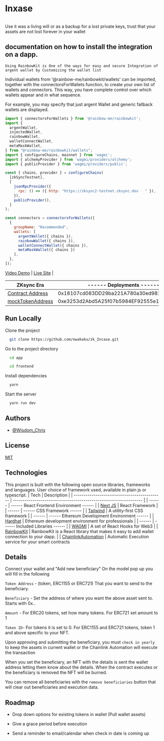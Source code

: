 # Inxase

```Set beneficiaries to the assets in your wallet.  tokens, ERC-1115 or  NFTs will automatically transfer upon death or loss of keys.
```

Use it was a living will or as a backup for a lost private keys, trust that your assets are not lost forever in your wallet

## documentation on how to install the integration on a dapp.
```
Using RainbowKit is One of the ways for easy and secure Integration of argent wallet by Customizing the wallet list
```

Individual wallets from '@rainbow-me/rainbowkit/wallets' can be imported, together with the connectorsForWallets function, to create your own list of wallets and connectors. This way, you have complete control over which wallets appear and in what sequence.

For example, you may specify that just argent Wallet and generic fallback wallets are displayed.

```javascript
import { connectorsForWallets } from '@rainbow-me/rainbowkit';
import {
  argentWallet,
  injectedWallet,
  rainbowWallet,
  walletConnectWallet,
  metaMaskWallet,
} from "@rainbow-me/rainbowkit/wallets";
import { configureChains, mainnet } from 'wagmi';
import { alchemyProvider } from 'wagmi/providers/alchemy';
import { publicProvider } from 'wagmi/providers/public';

const { chains, provider } = configureChains(
  [zkSyncTestnet],
  [
    jsonRpcProvider({
      rpc: () => ({ http: "https://zksync2-testnet.zksync.dev	" }),
    }),
    publicProvider(),
  ]
);

const connectors = connectorsForWallets([
  {
    groupName: "Recommended",
    wallets: [ 
      argentWallet({ chains }),
      rainbowWallet({ chains }),
      walletConnectWallet({ chains }),
      metaMaskWallet({ chains })
    ],
  },
]);
```



 [Video Demo](https://vimeo.com/807134249) | 
 [Live Site](https://zk-incase.vercel.app/dashboard) | 

 | ZKsync Era | ------ Deployments ------ |
 | --------------------------------------------- | ------------------------------------------------------------------ |
 | [Contract Address](https://goerli.explorer.zksync.io/address/0x18107cd083DD29ba221A780a30ed98122bc2584D) | 0x18107cd083DD29ba221A780a30ed98122bc2584D |
 | [mockTokenAddress](https://goerli.explorer.zksync.io/address/0xe3253d2Abd5A25f07b5984EF92555e139eA36a5B#code) | 0xe3253d2Abd5A25f07b5984EF92555e139eA36a5B |


## Run Locally

Clone the project

```bash
  git clone https://github.com/nwakaku/zk_Incase.git
```

Go to the project directory

```bash
  cd app
```

```bash
  cd frontend
```

Install dependencies

```bash
  yarn
```

Start the server

```bash
  yarn run dev
```


## Authors

- [@Wisdom_Chris](https://www.github.com/nwakaku)


## License

[MIT](https://choosealicense.com/licenses/mit/)

## Technologies

This project is built with the following open source libraries, frameworks and languages. User choice of framework used, available in plain js or typescript.
| Tech | Description |
| --------------------------------------------- | ------------------------------------------------------------------ |
| ------ | ------ React Frontend Environment ------ |
| [Next JS](https://nextjs.org/) | React Framework |
| ------ | ------ CSS Framework ------ |
| [Tailwind](https://tailwindcss.com/) | A utility-first CSS framework |
| ------ | ------ Ethereum Development Environment ------ |
| [Hardhat](https://hardhat.org/) | Ethereum development environment for professionals |
| ------ | ------ Included Libraries ------ |
| [WAGMI](https://wagmi.sh/) | A set of React Hooks for Web3 |
| [RainbowKit](https://www.rainbowkit.com/docs/introduction) | RainbowKit is a React library that makes it easy to add wallet connection to your dapp. |
| [ChainlinkAutomation](https://automation.chain.link/) | Automatic Execution service for your smart contracts


## Details

Connect your wallet and "Add new beneficiary"
On the model pop up you will fill in the following

`Token Address` - (token, ERC1155 or ERC721) That you want to send to the beneficiary.

`Beneficiary` - Set the address of where you want the above asset sent to.  Starts with 0x..

`Amount` - For ERC20 tokens, set how many tokens.  For ERC721 set amount to 1

`Token ID`- For tokens it is set to 0.  For ERC1155 and ERC721 tokens, token 1 and above specific to your NFT. 


Upon approving and submitting the beneficiary, you must `check in yearly` to keep the assets in current wallet or the Chainlink Automation will execute the transaction

When you set the beneficiary, an NFT with the details is sent the wallet address letting them know about the details.  When the contract executes or the beneficiary is removed the NFT will be burned.

You can remove all beneficiaries with the `remove beneficiaries` button that will clear out beneficiaries and execution data.


## Roadmap

- Drop down options for existing tokens in wallet (Pull wallet assets)

- Give a grace period before execution

- Send a reminder to email/calendar when check in date is coming up

